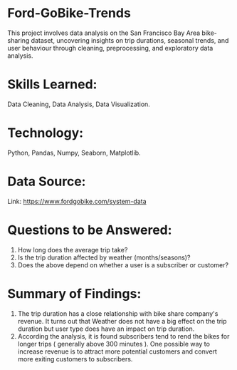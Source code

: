 # Ford-GoBike-Trends
This project involves data analysis on the San Francisco Bay Area bike-sharing dataset, uncovering insights on trip durations, seasonal trends, and user behaviour through cleaning, preprocessing, and exploratory data analysis.

# Skills Learned: 
Data Cleaning, Data Analysis, Data Visualization.

# Technology: 
Python, Pandas, Numpy, Seaborn, Matplotlib.

# Data Source:
Link: https://www.fordgobike.com/system-data 

# Questions to be Answered:

1.	How long does the average trip take?
2.	Is the trip duration affected by weather (months/seasons)?
3.	Does the above depend on whether a user is a subscriber or customer?


# Summary of Findings: 
1. The trip duration has a close relationship with bike share company's revenue. It turns out that Weather does not have a big effect on the trip duration but user type does have an impact on trip duration.
2. According the analysis, it is found subscribers tend to rend the bikes for longer trips ( generally above 300 minutes ). One possible way to increase revenue is to attract more potential customers and convert more exiting customers to subscribers.
